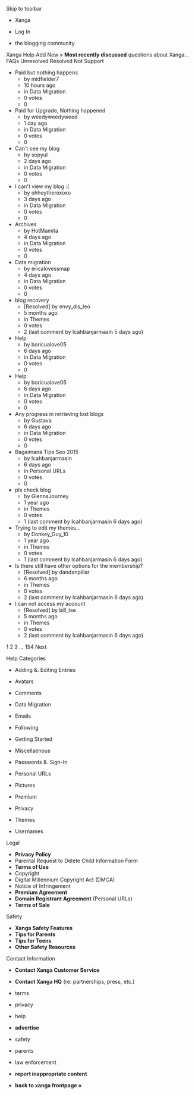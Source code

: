 Skip to toolbar

*   Xanga

*   Log In

*   the blogging community

Xanga Help Add New » **Most recently discussed** questions about Xanga… FAQs Unresolved Resolved Not Support

*   Paid but nothing happens
    *   by midfielder7
    *   10 hours ago
    *   in Data Migration
    *   0 votes
    *   0
*   Paid for Upgrade, Nothing happened
    *   by weedyweedyweed
    *   1 day ago
    *   in Data Migration
    *   0 votes
    *   0
*   Can't see my blog
    *   by sepyul
    *   2 days ago
    *   in Data Migration
    *   0 votes
    *   0
*   I can't view my blog :(
    *   by ohheytherexoxo
    *   3 days ago
    *   in Data Migration
    *   0 votes
    *   0
*   Archives
    *   by HotMamita
    *   4 days ago
    *   in Data Migration
    *   0 votes
    *   0
*   Data migration
    *   by ericalovessmap
    *   4 days ago
    *   in Data Migration
    *   0 votes
    *   0
*   blog recovery
    *   \[Resolved\] by envy\_dis\_leo
    *   5 months ago
    *   in Themes
    *   0 votes
    *   2 (last comment by Icahbanjarmasin 5 days ago)
*   Help
    *   by boricualove05
    *   6 days ago
    *   in Data Migration
    *   0 votes
    *   0
*   Help
    *   by boricualove05
    *   6 days ago
    *   in Data Migration
    *   0 votes
    *   0
*   Any progress in retrieving lost blogs
    *   by Gustava
    *   6 days ago
    *   in Data Migration
    *   0 votes
    *   0
*   Bagaimana Tips Seo 2015
    *   by Icahbanjarmasin
    *   6 days ago
    *   in Personal URLs
    *   0 votes
    *   0
*   pls check blog
    *   by GlennsJourney
    *   1 year ago
    *   in Themes
    *   0 votes
    *   1 (last comment by Icahbanjarmasin 6 days ago)
*   Trying to edit my themes...
    *   by Donkey\_Guy\_10
    *   1 year ago
    *   in Themes
    *   0 votes
    *   1 (last comment by Icahbanjarmasin 6 days ago)
*   Is there still have other options for the membership?
    *   \[Resolved\] by dandenpillar
    *   6 months ago
    *   in Themes
    *   0 votes
    *   2 (last comment by Icahbanjarmasin 6 days ago)
*   I can not access my account
    *   \[Resolved\] by bill\_tse
    *   5 months ago
    *   in Themes
    *   0 votes
    *   2 (last comment by Icahbanjarmasin 6 days ago)

1 2 3 ... 154 Next

Help Categories

*   Adding &. Editing Entries
*   Avatars
*   Comments
*   Data Migration
*   Emails
*   Following
*   Getting Started
*   Miscellaenous

*   Passwords &. Sign-In
*   Personal URLs
*   Pictures
*   Premium
*   Privacy
*   Themes
*   Usernames

Legal

*   **Privacy Policy**
*   Parental Request to Delete Child Information Form
*   **Terms of Use**
*   Copyright
*   Digital Millennium Copyright Act (DMCA)
*   Notice of Infringement
*   **Premium Agreement**
*   **Domain Registrant Agreement** (Personal URLs)
*   **Terms of Sale**

Safety

*   **Xanga Safety Features**
*   **Tips for Parents**
*   **Tips for Teens**
*   **Other Safety Resources**

Contact Information

*   **Contact Xanga Customer Service**
*   **Contact Xanga HQ** (re: partnerships, press, etc.)

*   terms
*   privacy
*   help
*   **advertise**

*   safety
*   parents
*   law enforcement
*   **report inappropriate content**

*   **back to xanga frontpage »**